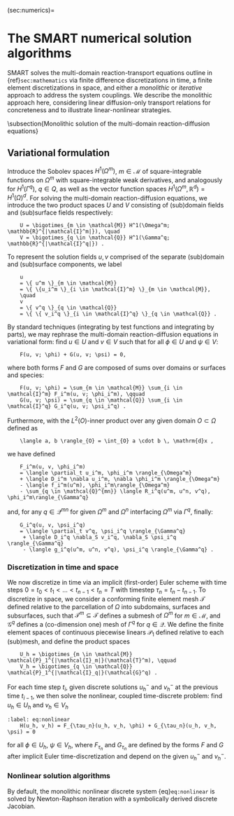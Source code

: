 (sec:numerics)=
# The SMART numerical solution algorithms


SMART solves the multi-domain reaction-transport equations outline in
{ref}`sec:mathematics` via finite difference discretizations in time, a finite element discretizations in space, and either a *monolithic* or *iterative* approach to address the system couplings. We describe the monolithic approach here, considering linear diffusion-only transport relations for concreteness and to illustrate linear-nonlinear strategies.

\subsection{Monolithic solution of the multi-domain reaction-diffusion equations}

## Variational formulation
Introduce the Sobolev spaces $H^1(\Omega^m)$, $m \in \mathcal{M}$ of square-integrable functions on $\Omega^m$ with square-integrable weak derivatives, and analogously for $H^1(\Gamma^q)$, $q \in Q$, as well as the vector function spaces $H^1(\Omega^m, \mathbb{R}^d) = H^1(\Omega)^d$. For solving the multi-domain reaction-diffusion equations, we introduce the two product spaces $U$ and $V$ consisting of (sub)domain fields and (sub)surface fields respectively:
```{math}
    U = \bigotimes_{m \in \mathcal{M}} H^1(\Omega^m; \mathbb{R}^{|\mathcal{I}^m|}), \quad
    V = \bigotimes_{q \in \mathcal{Q}} H^1(\Gamma^q; \mathbb{R}^{|\mathcal{I}^q|}) .
```
To represent the solution fields $u, v$ comprised of the separate (sub)domain and (sub)surface components, we label
```{math}
    u
    = \{ u^m \}_{m \in \mathcal{M}}
    = \{ \{u_i^m \}_{i \in \mathcal{I}^m} \}_{m \in \mathcal{M}},
    \quad
    v
    = \{ v^q \}_{q \in \mathcal{Q}}
    = \{ \{ v_i^q \}_{i \in \mathcal{I}^q} \}_{q \in \mathcal{Q}} .
```

By standard techniques (integrating by test functions and integrating by parts), we may rephrase the multi-domain reaction-diffusion equations in variational form: find $u \in U$ and $v \in V$ such that for all $\phi \in U$ and $\psi \in V$:
```{math}
    F(u, v; \phi) + G(u, v; \psi) = 0,
```
where both forms $F$ and $G$ are composed of sums over domains or surfaces and species:
```{math}
    F(u, v; \phi) = \sum_{m \in \mathcal{M}} \sum_{i \in \mathcal{I}^m} F_i^m(u, v; \phi_i^m), \qquad
    G(u, v; \psi) = \sum_{q \in \mathcal{Q}} \sum_{i \in \mathcal{I}^q} G_i^q(u, v; \psi_i^q) .
```
Furthermore, with the $L^2(O)$-inner product over any given domain $O \subset \Omega$ defined as
```{math}
    \langle a, b \rangle_{O} = \int_{O} a \cdot b \, \mathrm{d}x ,
```
we have defined
```{math}
    F_i^m(u, v, \phi_i^m)
    = \langle \partial_t u_i^m, \phi_i^m \rangle_{\Omega^m}
    + \langle D_i^m \nabla u_i^m, \nabla \phi_i^m \rangle_{\Omega^m}
    - \langle f_i^m(u^m), \phi_i^m\rangle_{\Omega^m}
    - \sum_{q \in \mathcal{Q}^{mn}} \langle R_i^q(u^m, u^n, v^q), \phi_i^m\rangle_{\Gamma^q}
```
and, for any $q \in \mathcal{Q}^{mn}$ for given $\Omega^m$ and $\Omega^n$ interfacing $\Omega^m$ via $\Gamma^q$, finally:
```{math}
    G_i^q(u, v, \psi_i^q)
    = \langle \partial_t v^q, \psi_i^q \rangle_{\Gamma^q}
     + \langle D_i^q \nabla_S v_i^q, \nabla_S \psi_i^q \rangle_{\Gamma^q}
     - \langle g_i^q(u^m, u^n, v^q), \psi_i^q \rangle_{\Gamma^q} .
```

### Discretization in time and space
We now discretize in time via an implicit (first-order) Euler scheme with time steps $0 = t_0 < t_1 < \ldots < t_{n-1} < t_n = T$ with timestep $\tau_n = t_n - t_{n-1}$. To discretize in space, we consider a conforming finite element mesh $\mathcal{T}$ defined relative to the parcellation of $\Omega$ into subdomains, surfaces and subsurfaces, such that $\mathcal{T}^m \subseteq \mathcal{T}$ defines a submesh of $\Omega^m$ for $m \in \mathcal{M}$, and $\mathcal{G}^q$ defines a (co-dimension  one) mesh of $\Gamma^q$ for $q \in \mathcal{Q}$. We define the finite element spaces of continuous piecewise linears $\mathcal{P}_1$ defined relative to each (sub)mesh, and define the product spaces
```{math}
    U_h = \bigotimes_{m \in \mathcal{M}} \mathcal{P}_1^{|\mathcal{I}_m|}(\mathcal{T}^m), \qquad
    V_h = \bigotimes_{q \in \mathcal{Q}} \mathcal{P}_1^{|\mathcal{I}_q|}(\mathcal{G}^q) .
```
For each time step $t_i$, given discrete solutions $u_h^{-}$ and $v_h^{-}$ at the previous time $t_{i-1}$, we then solve the nonlinear, coupled time-discrete problem: find $u_h \in U_h$ and $v_h \in V_h$
```{math}
:label: eq:nonlinear
    H(u_h, v_h) = F_{\tau_n}(u_h, v_h, \phi) + G_{\tau_n}(u_h, v_h, \psi) = 0
```
for all $\phi \in U_h$, $\psi \in V_h$, where $F_{\tau_n}$ and $G_{\tau_n}$ are defined by the forms $F$ and $G$ after implicit Euler time-discretization and depend on the given $u_h^{-}$ and $v_h^{-}$.

### Nonlinear solution algorithms

By default, the monolithic nonlinear discrete system {eq}`eq:nonlinear` is solved by Newton-Raphson iteration with a symbolically derived discrete Jacobian.

